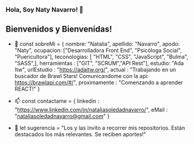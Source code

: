 ### Hola, Soy Naty Navarro! 👋
## Bienvenidos y Bienvenidas!

- 🌱 const  sobreMi  =  { 
                          nombre: "Natalia",
                          apellido: "Navarro",
                          apodo: "Naty",
                          ocupacion: ["Desarrolladora Front End", "Psicóloga Social", "Puericultora"],
                          teconologias: [ "HTML", "CSS", "JavaScript", "Bulma", "SASS",], 
                          herramientas : ["GIT", "SCRUM","API Rest"], 
                          estudio: "Ada Itw",
                          urlEstudio : "https://adaitw.org/",
                          actual : "Trabajando en un buscador de Brawl Stars! Comunicandome con la api: https://brawlapi.com/#/",
                          proximamente : "Comenzando a aprender REACT!"
                         }



- 📫 const contactame = {
                          linkedin : "https://www.linkedin.com/in/nataliasoledadnavarro/",
                          eMail : "nataliasoledadnavarro@gmail.com"
                         }
                         
- 💬 let sugerencia = "Los y las invito a recorrer mis repositorios. Están destacados los más relevantes. Se reciben aportes!"

